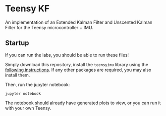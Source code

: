 # Teensy KF

An implementation of an Extended Kalman Filter and Unscented Kalman Filter for the Teensy microcontroller + IMU.

## Startup
If you can run the labs, you should be able to run these files! 

Simply download this repository, install the `teensyimu` library using the [following instructions](https://github.com/plusk01/teensyimu). If any other packages are required, you may also install them.

Then, run the jupyter notebook:
```
jupyter notebook
```

The notebook should already have generated plots to view, or you can run it with your own Teensy.